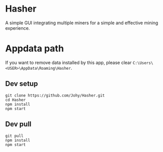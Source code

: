 # Hasher
A simple GUI integrating multiple miners for a simple and effective mining experience.

# Appdata path
If you want to remove data installed by this app, please clear ```C:\Users\<USER>\AppData\Roaming\Hasher```.

## Dev setup
```
git clone https://github.com/Johy/Hasher.git
cd Hasher
npm install
npm start
```

## Dev pull
```
git pull
npm install
npm start
```
